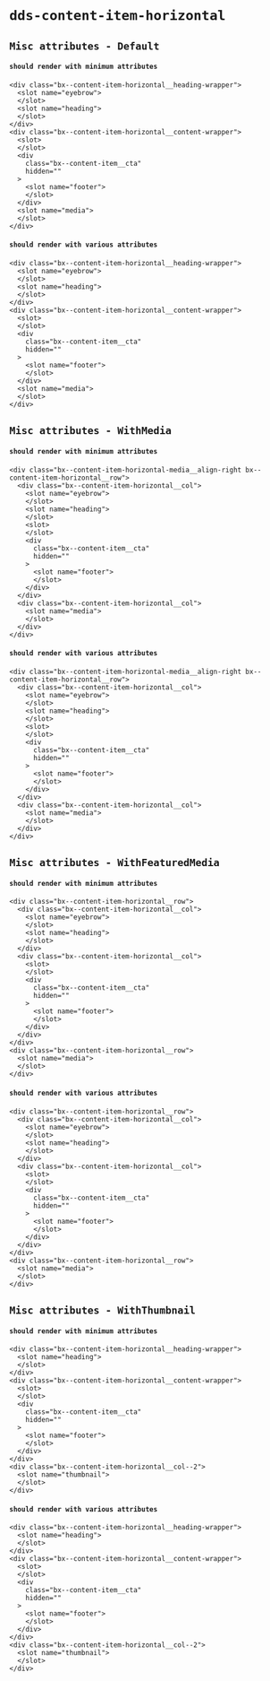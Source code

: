 # `dds-content-item-horizontal`

## `Misc attributes - Default`

####   `should render with minimum attributes`

```
<div class="bx--content-item-horizontal__heading-wrapper">
  <slot name="eyebrow">
  </slot>
  <slot name="heading">
  </slot>
</div>
<div class="bx--content-item-horizontal__content-wrapper">
  <slot>
  </slot>
  <div
    class="bx--content-item__cta"
    hidden=""
  >
    <slot name="footer">
    </slot>
  </div>
  <slot name="media">
  </slot>
</div>

```

####   `should render with various attributes`

```
<div class="bx--content-item-horizontal__heading-wrapper">
  <slot name="eyebrow">
  </slot>
  <slot name="heading">
  </slot>
</div>
<div class="bx--content-item-horizontal__content-wrapper">
  <slot>
  </slot>
  <div
    class="bx--content-item__cta"
    hidden=""
  >
    <slot name="footer">
    </slot>
  </div>
  <slot name="media">
  </slot>
</div>

```

## `Misc attributes - WithMedia`

####   `should render with minimum attributes`

```
<div class="bx--content-item-horizontal-media__align-right bx--content-item-horizontal__row">
  <div class="bx--content-item-horizontal__col">
    <slot name="eyebrow">
    </slot>
    <slot name="heading">
    </slot>
    <slot>
    </slot>
    <div
      class="bx--content-item__cta"
      hidden=""
    >
      <slot name="footer">
      </slot>
    </div>
  </div>
  <div class="bx--content-item-horizontal__col">
    <slot name="media">
    </slot>
  </div>
</div>

```

####   `should render with various attributes`

```
<div class="bx--content-item-horizontal-media__align-right bx--content-item-horizontal__row">
  <div class="bx--content-item-horizontal__col">
    <slot name="eyebrow">
    </slot>
    <slot name="heading">
    </slot>
    <slot>
    </slot>
    <div
      class="bx--content-item__cta"
      hidden=""
    >
      <slot name="footer">
      </slot>
    </div>
  </div>
  <div class="bx--content-item-horizontal__col">
    <slot name="media">
    </slot>
  </div>
</div>

```

## `Misc attributes - WithFeaturedMedia`

####   `should render with minimum attributes`

```
<div class="bx--content-item-horizontal__row">
  <div class="bx--content-item-horizontal__col">
    <slot name="eyebrow">
    </slot>
    <slot name="heading">
    </slot>
  </div>
  <div class="bx--content-item-horizontal__col">
    <slot>
    </slot>
    <div
      class="bx--content-item__cta"
      hidden=""
    >
      <slot name="footer">
      </slot>
    </div>
  </div>
</div>
<div class="bx--content-item-horizontal__row">
  <slot name="media">
  </slot>
</div>

```

####   `should render with various attributes`

```
<div class="bx--content-item-horizontal__row">
  <div class="bx--content-item-horizontal__col">
    <slot name="eyebrow">
    </slot>
    <slot name="heading">
    </slot>
  </div>
  <div class="bx--content-item-horizontal__col">
    <slot>
    </slot>
    <div
      class="bx--content-item__cta"
      hidden=""
    >
      <slot name="footer">
      </slot>
    </div>
  </div>
</div>
<div class="bx--content-item-horizontal__row">
  <slot name="media">
  </slot>
</div>

```

## `Misc attributes - WithThumbnail`

####   `should render with minimum attributes`

```
<div class="bx--content-item-horizontal__heading-wrapper">
  <slot name="heading">
  </slot>
</div>
<div class="bx--content-item-horizontal__content-wrapper">
  <slot>
  </slot>
  <div
    class="bx--content-item__cta"
    hidden=""
  >
    <slot name="footer">
    </slot>
  </div>
</div>
<div class="bx--content-item-horizontal__col--2">
  <slot name="thumbnail">
  </slot>
</div>

```

####   `should render with various attributes`

```
<div class="bx--content-item-horizontal__heading-wrapper">
  <slot name="heading">
  </slot>
</div>
<div class="bx--content-item-horizontal__content-wrapper">
  <slot>
  </slot>
  <div
    class="bx--content-item__cta"
    hidden=""
  >
    <slot name="footer">
    </slot>
  </div>
</div>
<div class="bx--content-item-horizontal__col--2">
  <slot name="thumbnail">
  </slot>
</div>

```

